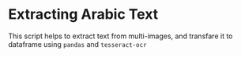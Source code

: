 # Extracting Arabic Text
This script helps to extract text from multi-images, and transfare it to dataframe using `pandas` and `tesseract-ocr`
